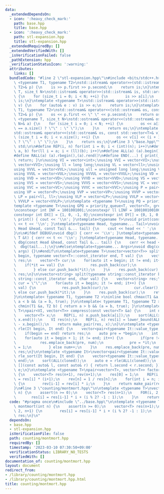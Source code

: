 ```yaml
---
data:
  _extendedDependsOn:
  - icon: ':heavy_check_mark:'
    path: base.hpp
    title: base.hpp
  - icon: ':heavy_check_mark:'
    path: stl-expansion.hpp
    title: stl-expansion.hpp
  _extendedRequiredBy: []
  _extendedVerifiedWith: []
  _isVerificationFailed: false
  _pathExtension: hpp
  _verificationStatusIcon: ':warning:'
  attributes:
    links: []
  bundledCode: "#line 2 \"stl-expansion.hpp\"\n#include <bits/stdc++.h>\n\ntemplate\
    \ <typename T1, typename T2>\nstd::istream& operator>>(std::istream& is, std::pair<T1,\
    \ T2>& p) {\n    is >> p.first >> p.second;\n    return is;\n}\ntemplate <typename\
    \ T, size_t N>\nstd::istream& operator>>(std::istream& is, std::array<T, N>& a)\
    \ {\n    for (size_t i = 0; i < N; ++i) {\n        is >> a[i];\n    }\n    return\
    \ is;\n}\ntemplate <typename T>\nstd::istream& operator>>(std::istream& is, std::vector<T>&\
    \ v) {\n    for (auto& e : v) is >> e;\n    return is;\n}\ntemplate <typename\
    \ T1, typename T2>\nstd::ostream& operator<<(std::ostream& os, const std::pair<T1,\
    \ T2>& p) {\n    os << p.first << \" \" << p.second;\n    return os;\n}\ntemplate\
    \ <typename T, size_t N>\nstd::ostream& operator<<(std::ostream& os, const std::array<T,\
    \ N>& a) {\n    for (size_t i = 0; i < N; ++i) {\n        os << a[i] << (i + 1\
    \ == a.size() ? \"\" : \" \");\n    }\n    return os;\n}\ntemplate <typename T>\n\
    std::ostream& operator<<(std::ostream& os, const std::vector<T>& v) {\n    for\
    \ (size_t i = 0; i < v.size(); ++i) {\n        os << v[i] << (i + 1 == v.size()\
    \ ? \"\" : \" \");\n    }\n    return os;\n}\n#line 3 \"base.hpp\"\nusing namespace\
    \ std;\n\n#define REP(i, n) for(int i = 0; i < (int)(n); i++)\n#define FOR(i,\
    \ a, b) for(ll i = a; i < (ll)(b); i++)\n#define ALL(a) (a).begin(),(a).end()\n\
    #define RALL(a) (a).rbegin(),(a).rend()\n#define END(...) { print(__VA_ARGS__);\
    \ return; }\n\nusing VI = vector<int>;\nusing VVI = vector<VI>;\nusing VVVI =\
    \ vector<VVI>;\nusing ll = long long;\nusing VL = vector<ll>;\nusing VVL = vector<VL>;\n\
    using VVVL = vector<VVL>;\nusing ull = unsigned long long;\nusing VUL = vector<ull>;\n\
    using VVUL = vector<VUL>;\nusing VVVUL = vector<VVUL>;\nusing VD = vector<double>;\n\
    using VVD = vector<VD>;\nusing VVVD = vector<VVD>;\nusing VS = vector<string>;\n\
    using VVS = vector<VS>;\nusing VVVS = vector<VVS>;\nusing VC = vector<char>;\n\
    using VVC = vector<VC>;\nusing VVVC = vector<VVC>;\nusing P = pair<int, int>;\n\
    using VP = vector<P>;\nusing VVP = vector<VP>;\nusing VVVP = vector<VVP>;\nusing\
    \ LP = pair<ll, ll>;\nusing VLP = vector<LP>;\nusing VVLP = vector<VLP>;\nusing\
    \ VVVLP = vector<VVLP>;\n\ntemplate <typename T>\nusing PQ = priority_queue<T>;\n\
    template <typename T>\nusing GPQ = priority_queue<T, vector<T>, greater<T>>;\n\
    \nconstexpr int INF = 1001001001;\nconstexpr ll LINF = 1001001001001001001ll;\n\
    constexpr int DX[] = {1, 0, -1, 0};\nconstexpr int DY[] = {0, 1, 0, -1};\n\nvoid\
    \ print() { cout << '\\n'; }\ntemplate<typename T>\nvoid print(const T &t) { cout\
    \ << t << '\\n'; }\ntemplate<typename Head, typename... Tail>\nvoid print(const\
    \ Head &head, const Tail &... tail) {\n    cout << head << ' ';\n    print(tail...);\n\
    }\n\n#ifdef DEBUG\nvoid dbg() { cerr << '\\n'; }\ntemplate<typename T>\nvoid dbg(const\
    \ T &t) { cerr << t << '\\n'; }\ntemplate<typename Head, typename... Tail>\nvoid\
    \ dbg(const Head &head, const Tail &... tail) {\n    cerr << head << ' ';\n  \
    \  dbg(tail...);\n}\n#else\ntemplate<typename... Args>\nvoid dbg(const Args &...\
    \ args) {}\n#endif\n\ntemplate<typename T>\nvector<vector<T>> split(typename vector<T>::const_iterator\
    \ begin, typename vector<T>::const_iterator end, T val) {\n    vector<vector<T>>\
    \ res;\n    vector<T> cur;\n    for(auto it = begin; it != end; it++) {\n    \
    \    if(*it == val) {\n            res.push_back(cur);\n            cur.clear();\n\
    \        } else cur.push_back(*it);\n    }\n    res.push_back(cur);\n    return\
    \ res;\n}\n\nvector<string> split(typename string::const_iterator begin, typename\
    \ string::const_iterator end, char val) {\n    vector<string> res;\n    string\
    \ cur = \"\";\n    for(auto it = begin; it != end; it++) {\n        if(*it ==\
    \ val) {\n            res.push_back(cur);\n            cur.clear();\n        }\
    \ else cur.push_back(*it);\n    }\n    res.push_back(cur);\n    return res;\n\
    }\n\ntemplate< typename T1, typename T2 >\ninline bool chmax(T1 &a, T2 b) { return\
    \ a < b && (a = b, true); }\n\ntemplate< typename T1, typename T2 >\ninline bool\
    \ chmin(T1 &a, T2 b) { return a > b && (a = b, true); }\n\ntemplate <typename\
    \ T>\npair<VI, vector<T>> compress(const vector<T> &a) {\n    int n = a.size();\n\
    \    vector<T> x;\n    REP(i, n) x.push_back(a[i]);\n    sort(ALL(x)); x.erase(unique(ALL(x)),\
    \ x.end());\n    VI res(n);\n    REP(i, n) res[i] = lower_bound(ALL(x), a[i])\
    \ - x.begin();\n    return make_pair(res, x);\n}\n\ntemplate <typename It>\nauto\
    \ rle(It begin, It end) {\n    vector<pair<typename It::value_type, int>> res;\n\
    \    if(begin == end) return res;\n    auto pre = *begin;\n    int num = 1;\n\
    \    for(auto it = begin + 1; it != end; it++) {\n        if(pre != *it) {\n \
    \           res.emplace_back(pre, num);\n            pre = *it;\n            num\
    \ = 1;\n        } else num++;\n    }\n    res.emplace_back(pre, num);\n    return\
    \ res;\n}\n\ntemplate <typename It>\nvector<pair<typename It::value_type, int>>\
    \ rle_sort(It begin, It end) {\n    vector<typename It::value_type> cloned(begin,\
    \ end);\n    sort(ALL(cloned));\n    auto e = rle(ALL(cloned));\n    sort(ALL(e),\
    \ [](const auto& l, const auto& r) { return l.second < r.second; });\n    return\
    \ e;\n}\n\ntemplate <typename T>\npair<vector<T>, vector<T>> factorial(int n)\
    \ {\n    vector<T> res(n+1), rev(n+1);\n    res[0] = 1;\n    REP(i, n) res[i+1]\
    \ = res[i] * (i+1);\n    rev[n] = 1 / res[n];\n    for(int i = n; i > 0; i--)\
    \ {\n        rev[i-1] = rev[i] * i;\n    }\n    return make_pair(res, rev);\n\
    }\n#line 3 \"counting/montmort.hpp\"\n\ntemplate <typename T>\nvector<T> montmort(int\
    \ n) {\n    assert(n >= 0);\n    vector<T> res(n+1);\n    FOR(i, 2, n+1) {\n \
    \       res[i] = res[i-1] * i + (i % 2? -1 : 1);\n    }\n    return res;\n}\n"
  code: "#pragma once\n#include \"../base.hpp\"\n\ntemplate <typename T>\nvector<T>\
    \ montmort(int n) {\n    assert(n >= 0);\n    vector<T> res(n+1);\n    FOR(i,\
    \ 2, n+1) {\n        res[i] = res[i-1] * i + (i % 2? -1 : 1);\n    }\n    return\
    \ res;\n}\n"
  dependsOn:
  - base.hpp
  - stl-expansion.hpp
  isVerificationFile: false
  path: counting/montmort.hpp
  requiredBy: []
  timestamp: '2023-03-10 07:30:50+09:00'
  verificationStatus: LIBRARY_NO_TESTS
  verifiedWith: []
documentation_of: counting/montmort.hpp
layout: document
redirect_from:
- /library/counting/montmort.hpp
- /library/counting/montmort.hpp.html
title: counting/montmort.hpp
---
```

